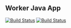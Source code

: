 ## Worker Java App

[![Build Status](http://5558-175-184-111-194.ngrok.io/buildStatus/icon?job=instavote%2Fworker-build)](http://5558-175-184-111-194.ngrok.io/job/instavote/job/worker-build/)
[![Build Status](http://5558-175-184-111-194.ngrok.io/buildStatus/icon?job=instavote%2Fworker-test&subject=UnitTest&color=blue)](http://5558-175-184-111-194.ngrok.io/job/instavote/job/worker-test/)
